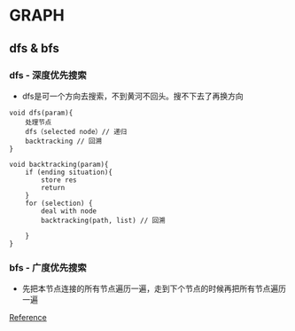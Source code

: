 # GRAPH

## dfs & bfs

### dfs - 深度优先搜索
- dfs是可一个方向去搜索，不到黄河不回头。搜不下去了再换方向
```
void dfs(param){
    处理节点
    dfs（selected node）// 递归
    backtracking // 回溯
}
```
```
void backtracking(param){
    if (ending situation){
        store res
        return
    }
    for (selection) {
        deal with node
        backtracking(path, list) // 回溯

    }
}
```

### bfs - 广度优先搜索
- 先把本节点连接的所有节点遍历一遍，走到下个节点的时候再把所有节点遍历一遍


[Reference](https://github.com/youngyangyang04/leetcode-master/blob/master/problems/%E5%9B%BE%E8%AE%BA%E6%B7%B1%E6%90%9C%E7%90%86%E8%AE%BA%E5%9F%BA%E7%A1%80.md)